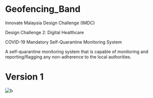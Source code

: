 # Geofencing_Band
Innovate Malaysia Design Challenge (IMDC)

Design Challenge 2: Digital Healthcare

COVID-19 Mandatory Self-Quarantine Monitoring System

A self-quarantine monitoring system that is capable of monitoring and reporting/flagging any non-adherence to the local authorities.

# Version 1

![b](https://user-images.githubusercontent.com/76240694/114643434-36d28e80-9d08-11eb-9bfa-a31e4c93f673.jpeg)

